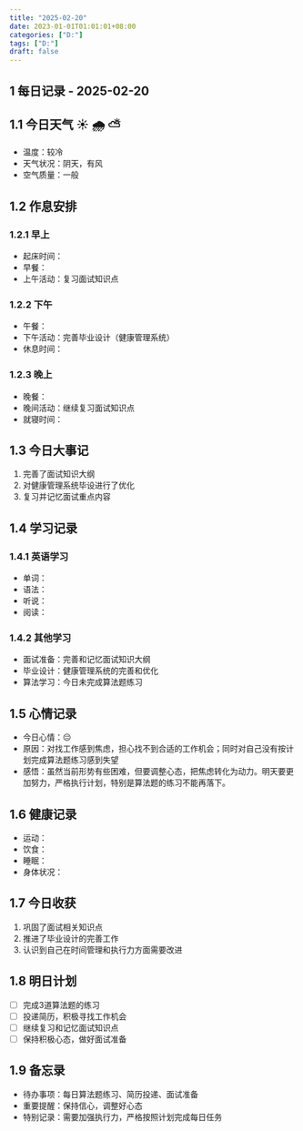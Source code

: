 ```yaml
---
title: "2025-02-20"
date: 2023-01-01T01:01:01+08:00
categories: ["D:"]
tags: ["D:"]
draft: false
---
```

## 1 每日记录 - 2025-02-20

## 1.1 今日天气 ☀️ 🌧️ ⛅

- 温度：较冷
- 天气状况：阴天，有风
- 空气质量：一般

## 1.2 作息安排

### 1.2.1 早上

- 起床时间：
- 早餐：
- 上午活动：复习面试知识点

### 1.2.2 下午

- 午餐：
- 下午活动：完善毕业设计（健康管理系统）
- 休息时间：

### 1.2.3 晚上

- 晚餐：
- 晚间活动：继续复习面试知识点
- 就寝时间：

## 1.3 今日大事记

1. 完善了面试知识大纲
2. 对健康管理系统毕设进行了优化
3. 复习并记忆面试重点内容

## 1.4 学习记录

### 1.4.1 英语学习

- 单词：
- 语法：
- 听说：
- 阅读：

### 1.4.2 其他学习

- 面试准备：完善和记忆面试知识大纲
- 毕业设计：健康管理系统的完善和优化
- 算法学习：今日未完成算法题练习

## 1.5 心情记录

- 今日心情：😔
- 原因：对找工作感到焦虑，担心找不到合适的工作机会；同时对自己没有按计划完成算法题练习感到失望
- 感悟：虽然当前形势有些困难，但要调整心态，把焦虑转化为动力。明天要更加努力，严格执行计划，特别是算法题的练习不能再落下。

## 1.6 健康记录

- 运动：
- 饮食：
- 睡眠：
- 身体状况：

## 1.7 今日收获

1. 巩固了面试相关知识点
2. 推进了毕业设计的完善工作
3. 认识到自己在时间管理和执行力方面需要改进

## 1.8 明日计划

- [ ] 完成3道算法题的练习
- [ ] 投递简历，积极寻找工作机会
- [ ] 继续复习和记忆面试知识点
- [ ] 保持积极心态，做好面试准备

## 1.9 备忘录

- 待办事项：每日算法题练习、简历投递、面试准备
- 重要提醒：保持信心，调整好心态
- 特别记录：需要加强执行力，严格按照计划完成每日任务

